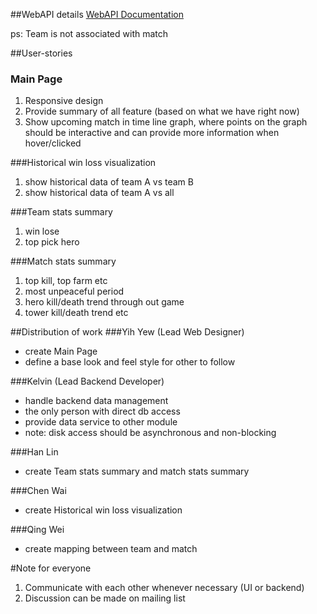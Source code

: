 ##WebAPI details
[WebAPI Documentation](https://wiki.teamfortress.com/wiki/WebAPI)

ps: Team is not associated with match

##User-stories
### Main Page<a name="usercase1"></a>
1. Responsive design
1. Provide summary of all feature (based on what we have right now)
1. Show upcoming match in time line graph, where points on the graph should be interactive and can provide more information when hover/clicked

###Historical win loss visualization
1. show historical data of team A vs team B
1. show historical data of team A vs all

###Team stats summary
1. win lose
1. top pick hero

###Match stats summary
1. top kill, top farm etc
1. most unpeaceful period
1. hero kill/death trend through out game
1. tower kill/death trend etc

##Distribution of work
###Yih Yew (Lead Web Designer)
* create Main Page
* define a base look and feel style for other to follow

###Kelvin (Lead Backend Developer)
* handle backend data management
* the only person with direct db access
* provide data service to other module
* note: disk access should be asynchronous and non-blocking

###Han Lin
* create Team stats summary and match stats summary

###Chen Wai
* create Historical win loss visualization

###Qing Wei
* create mapping between team and match

#Note for everyone
1. Communicate with each other whenever necessary (UI or backend)
1. Discussion can be made on mailing list
